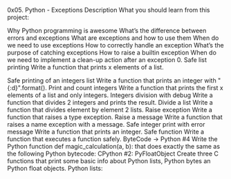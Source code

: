 0x05. Python - Exceptions Description What you should learn from this project:

Why Python programming is awesome What’s the difference between errors and exceptions What are exceptions and how to use them When do we need to use exceptions How to correctly handle an exception What’s the purpose of catching exceptions How to raise a builtin exception When do we need to implement a clean-up action after an exception 0. Safe list printing Write a function that prints x elements of a list.

Safe printing of an integers list Write a function that prints an integer with "{:d}".format().
Print and count integers Write a function that prints the first x elements of a list and only integers.
Integers division with debug Write a function that divides 2 integers and prints the result.
Divide a list Write a function that divides element by element 2 lists.
Raise exception Write a function that raises a type exception.
Raise a message Write a function that raises a name exception with a message.
Safe integer print with error message Write a function that prints an integer.
Safe function Write a function that executes a function safely.
ByteCode -> Python #4 Write the Python function def magic_calculation(a, b): that does exactly the same as the following Python bytecode:
CPython #2: PyFloatObject Create three C functions that print some basic info about Python lists, Python bytes an Python float objects. Python lists: